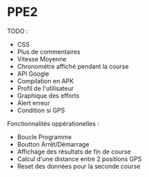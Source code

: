 # PPE2
TODO :

  - CSS
  - Plus de commentaires
  - Vitesse Moyenne 
  - Chronométre affiché pendant la course
  - API Google
  - Compilation en APK
  - Profil de l'utilisateur
  - Graphique des efforts
  - Alert erreur
  - Condition si GPS
  
Fonctionnalités oppérationelles :

  - Boucle Programme
  - Boutton Arrêt/Démarrage
  - Affichage des résultats de fin de course
  - Calcul d'une distance entre 2 positions GPS
  - Reset des données pour la seconde course
